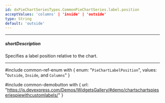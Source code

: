 ```yaml
---
id: dxPieChartSeriesTypes.CommonPieChartSeries.label.position
acceptValues: 'columns' | 'inside' | 'outside'
type: String
default: 'outside'
---
```

---
##### shortDescription
Specifies a label position relative to the chart.

---
#include common-ref-enum with {
    enum: "`PieChartLabelPosition`",
    values: "`Outside`, `Inside`, and `Columns`"
}

#include common-demobutton with {
    url: "https://js.devexpress.com/Demos/WidgetsGallery/#demo/chartschartspieseriespiewithcustomlabels/"
}